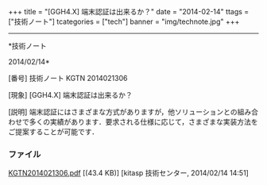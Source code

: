 ﻿+++
title = "[GGH4.X] 端末認証は出来るか？"
date = "2014-02-14"
ttags = ["技術ノート"]
tcategories = ["tech"]
banner = "img/technote.jpg"
+++

-----------------------------------------------------------------------------------------------------------------------------

*技術ノート

2014/02/14*


[番号]
技術ノート KGTN 2014021306

[現象]
[GGH4.X] 端末認証は出来るか？

[説明]
端末認証にはさまざまな方式がありますが，他ソリューションとの組み合わせで多くの実績があります．要求される仕様に応じて，さまざまな実装方法をご提案することが可能です．


### ファイル

 
 


[KGTN2014021306.pdf](http://techreport.kitasp.net/attachments/download/1574/KGTN2014021306.pdf)
 [(43.4 KB)] [kitasp 技術センター, 2014/02/14
14:51]


 


 

